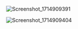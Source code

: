 ![Screenshot_1714909391](https://github.com/omersungur/Turkcell-Bootcamp-HW/assets/70448538/27d727cd-4217-4357-aec1-8c1be999fc30)

![Screenshot_1714909404](https://github.com/omersungur/Turkcell-Bootcamp-HW/assets/70448538/a864fbe7-9bce-4b00-9138-d6bce736154f)
